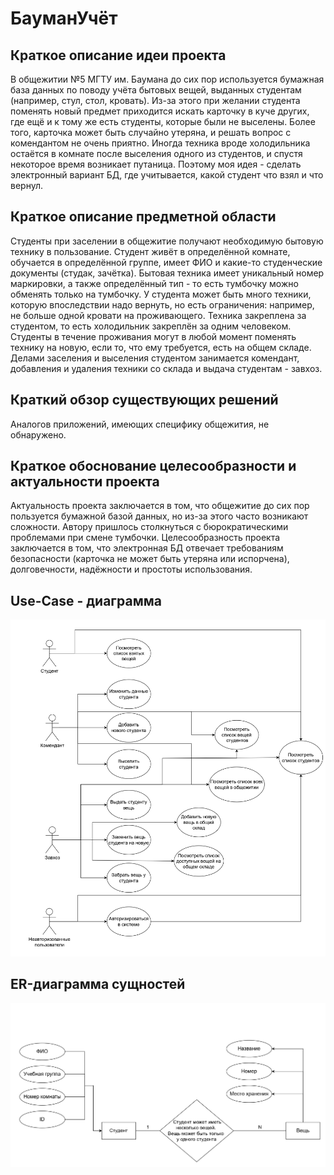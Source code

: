 # БауманУчёт

## Краткое описание идеи проекта
В общежитии №5 МГТУ им. Баумана до сих пор используется бумажная база данных по поводу учёта бытовых вещей, выданных студентам (например, стул, стол, кровать). Из-за этого при желании студента поменять новый предмет приходится искать карточку в куче других, где ещё и к тому же есть студенты, которые были не выселены. Более того, карточка может быть случайно утеряна, и решать вопрос с комендантом не очень приятно. Иногда техника вроде холодильника остаётся в комнате после выселения одного из студентов, и спустя некоторое время возникает путаница. Поэтому моя идея - сделать электронный вариант БД, где учитывается, какой студент что взял и что вернул.

## Краткое описание предметной области
Студенты при заселении в общежитие получают необходимую бытовую технику в пользование. Студент живёт в определённой комнате, обучается в определённой группе, имеет ФИО и какие-то студенческие документы (студак, зачётка). Бытовая техника имеет уникальный номер маркировки, а также определённый тип - то есть тумбочку можно обменять только на тумбочку. У студента может быть много техники, которую впоследствии надо вернуть, но есть ограничения: например, не больше одной кровати на проживающего. Техника закреплена за студентом, то есть холодильник закреплён за одним человеком. Студенты в течение проживания могут в любой момент поменять технику на новую, если то, что ему требуется, есть на общем складе. Делами заселения и выселения студентом занимается комендант, добавления и удаления техники со склада и выдача студентам - завхоз.

## Краткий обзор существующих решений
Аналогов приложений, имеющих специфику общежития, не обнаружено.

## Краткое обоснование целесообразности и актуальности проекта
Актуальность проекта заключается в том, что общежитие до сих пор пользуется бумажной базой данных, но из-за этого часто возникают сложности. Автору пришлось столкнуться с бюрократическими проблемами при смене тумбочки. Целесообразность проекта заключается в том, что электронная БД отвечает требованиям безопасности (карточка не может быть утеряна или испорчена), долговечности, надёжности и простоты использования.

## Use-Case - диаграмма
![UseCase](docs/img/UseCase.jpg)

## ER-диаграмма сущностей
![UseCase](docs/img/ER.jpg)
